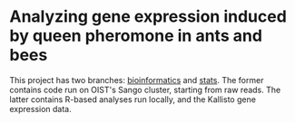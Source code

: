 # Analyzing gene expression induced by queen pheromone in ants and bees

This project has two branches: [bioinformatics](../bioinformatics/README.md) and [stats](../stats/README.md). The former contains code run on OIST's Sango cluster, starting from raw reads. The latter contains R-based analyses run locally, and the Kallisto gene expression data.
